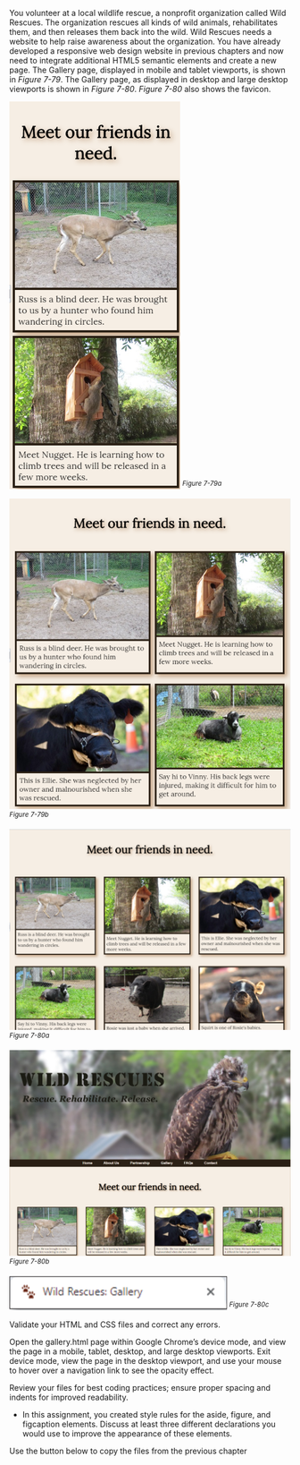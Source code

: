 You volunteer at a local wildlife rescue, a nonprofit organization called Wild Rescues. The organization rescues all kinds of wild animals, rehabilitates them, and then releases them back into the wild. Wild Rescues needs a website to help raise awareness about the organization. You have already developed a responsive web design website in previous chapters and now need to integrate additional HTML5 semantic elements and create a new page. The Gallery page, displayed in mobile and tablet viewports, is shown in *Figure 7-79*. The Gallery page, as displayed in desktop and large desktop viewports is shown in *Figure 7-80*. *Figure 7-80* also shows the favicon.


![Gallery page for the Wild Rescues website displayed in a mobile viewport. The webpage needs to use h t m l 5 semantic elements. The webpage contains images and text.](../assets/Ba8OkXvyTtuEGaEdEnfC.png)
<sup>*Figure 7-79a*</sup>

![Gallery page for the Wild Rescues website displayed in a tablet viewport. The webpage needs to use h t m l 5 semantic elements. The webpage contains images and text.](../assets/0z0F6aAKRWywe3PdVsuG.png)
<sup>*Figure 7-79b*</sup>

![Gallery page for the Wild Rescues website displayed in a desktop viewport. The webpage needs to use h t m l 5 semantic elements. The webpage contains images and text.](../assets/JYYP27SOmHsYfcdnsWlg.png)
<sup>*Figure 7-80a*</sup>

![Gallery page for the Wild Rescues website displayed in a large desktop viewport. The webpage needs to use h t m l 5 semantic elements. The webpage contains images and text.](../assets/GqY0l2wHQnFoPsYcwZS4.png)
<sup>*Figure 7-80b*</sup>

![Favicon of the Wild Rescues webpage.](../assets/e49yWEjoSAKl6Q7iGSFZ.png)
<sup>*Figure 7-80c*</sup>


Validate your HTML and CSS files and correct any errors.

Open the gallery.html page within Google Chrome’s device mode, and view the page in a mobile, tablet, desktop, and large desktop viewports. Exit device mode, view the page in the desktop viewport, and use your mouse to hover over a navigation link to see the opacity effect.

Review your files for best coding practices; ensure proper spacing and indents for improved readability.

- In this assignment, you created style rules for the aside, figure, and figcaption elements. Discuss at least three different declarations you would use to improve the appearance of these elements.

<p>Use the button below to copy the files from the previous chapter</p>
<!--
{
    "CopyExercise": {
        "name": "Chapter 6 EX02",
        "copyTarget": "/chapter6/ex02/student/*",
        "pasteTarget": "./"
    }
}
-->